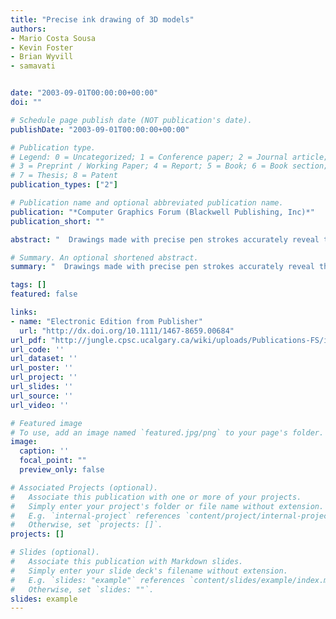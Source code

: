 ```yaml
---
title: "Precise ink drawing of 3D models"
authors:
- Mario Costa Sousa
- Kevin Foster
- Brian Wyvill
- samavati


date: "2003-09-01T00:00:00+00:00"
doi: ""

# Schedule page publish date (NOT publication's date).
publishDate: "2003-09-01T00:00:00+00:00"

# Publication type.
# Legend: 0 = Uncategorized; 1 = Conference paper; 2 = Journal article;
# 3 = Preprint / Working Paper; 4 = Report; 5 = Book; 6 = Book section;
# 7 = Thesis; 8 = Patent
publication_types: ["2"]

# Publication name and optional abbreviated publication name.
publication: "*Computer Graphics Forum (Blackwell Publishing, Inc)*"
publication_short: ""

abstract: "  Drawings made with precise pen strokes accurately reveal the geometric forms that give subjects their characteristicshape. We present a system for non‐photorealistic rendering of precise drawing strokes over dense 3Dtriangle meshes with arbitrary topology. During an automatic pre‐process, we construct an extended version ofthe edge‐buffer data structure to allow the calculation of shape measures at each mesh edge, by adapting numericalmethods used in geomorphology. At runtime, feature edges related to shape measures are extracted andrendered as strokes with varying thickness and pen marking styles. Stroke thickness is automatically adjusted byconsidering surface curvature. Pen marking styles and visual effects of ink distribution are both controlled by theuser. We demonstrate precise drawing strokes over complex meshes revealing a variety of shape characteristics. "

# Summary. An optional shortened abstract.
summary: "  Drawings made with precise pen strokes accurately reveal the geometric forms that give subjects their characteristicshape. We present a system for non‐photorealistic rendering of precise drawing strokes over dense 3Dtriangle meshes with arbitrary topology. During an automatic pre‐process, we construct an extended version ofthe edge‐buffer data structure to allow the calculation of shape measures at each mesh edge, by adapting numericalmethods used in geomorphology. At runtime, feature edges re..."

tags: []
featured: false

links:
- name: "Electronic Edition from Publisher"
  url: "http://dx.doi.org/10.1111/1467-8659.00684"
url_pdf: "http://jungle.cpsc.ucalgary.ca/wiki/uploads/Publications-FS/ink-drwaing-eg2003-sousa.pdf"
url_code: ''
url_dataset: ''
url_poster: ''
url_project: ''
url_slides: ''
url_source: ''
url_video: ''

# Featured image
# To use, add an image named `featured.jpg/png` to your page's folder. 
image:
  caption: ''
  focal_point: ""
  preview_only: false

# Associated Projects (optional).
#   Associate this publication with one or more of your projects.
#   Simply enter your project's folder or file name without extension.
#   E.g. `internal-project` references `content/project/internal-project/index.md`.
#   Otherwise, set `projects: []`.
projects: []

# Slides (optional).
#   Associate this publication with Markdown slides.
#   Simply enter your slide deck's filename without extension.
#   E.g. `slides: "example"` references `content/slides/example/index.md`.
#   Otherwise, set `slides: ""`.
slides: example
---
```

